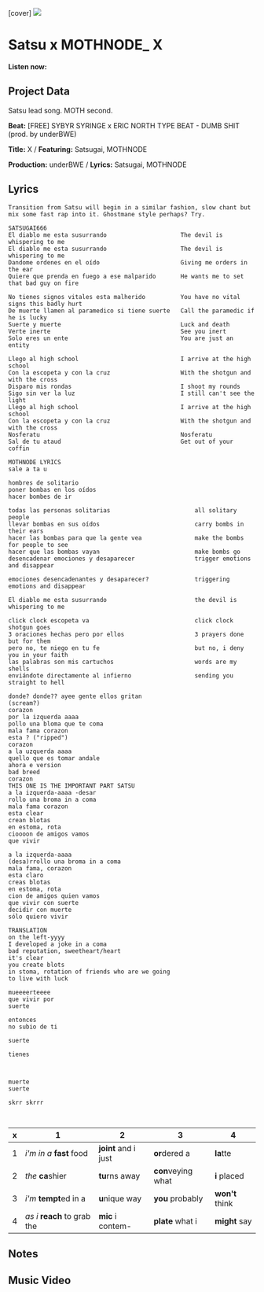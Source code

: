[cover] ![](57175019_319474918741616_8502199518755923887_n.jpg)

# Satsu x MOTHNODE_ X

**Listen now:** 

## Project Data

Satsu lead song.
MOTH second.

**Beat:** [FREE] SYBYR  SYRINGE x ERIC NORTH TYPE BEAT - DUMB SHIT  (prod. by underBWE)

**Title:** X / **Featuring:** Satsugai, MOTHNODE

**Production:** underBWE / **Lyrics:** Satsugai, MOTHNODE

## Lyrics

```
Transition from Satsu will begin in a similar fashion, slow chant but mix some fast rap into it. Ghostmane style perhaps? Try.
 
SATSUGAI666
El diablo me esta susurrando                     The devil is whispering to me
El diablo me esta susurrando                     The devil is whispering to me
Dandome ordenes en el oído                       Giving me orders in the ear
Quiere que prenda en fuego a ese malparido       He wants me to set that bad guy on fire

No tienes signos vitales esta malherido          You have no vital signs this badly hurt
De muerte llamen al paramedico si tiene suerte   Call the paramedic if he is lucky
Suerte y muerte                                  Luck and death
Verte inerte                                     See you inert
Solo eres un ente                                You are just an entity

Llego al high school                             I arrive at the high school
Con la escopeta y con la cruz                    With the shotgun and with the cross
Disparo mis rondas                               I shoot my rounds
Sigo sin ver la luz                              I still can't see the light
Llego al high school                             I arrive at the high school
Con la escopeta y con la cruz                    With the shotgun and with the cross
Nosferatu                                        Nosferatu
Sal de tu ataud                                  Get out of your coffin

MOTHNODE LYRICS
sale a ta u

hombres de solitario
poner bombas en los oídos
hacer bombes de ir

todas las personas solitarias                        all solitary people
llevar bombas en sus oídos                           carry bombs in their ears
hacer las bombas para que la gente vea               make the bombs for people to see
hacer que las bombas vayan                           make bombs go
desencadenar emociones y desaparecer                 trigger emotions and disappear

emociones desencadenantes y desaparecer?             triggering emotions and disappear

El diablo me esta susurrando                         the devil is whispering to me

click clock escopeta va                              click clock shotgun goes
3 oraciones hechas pero por ellos                    3 prayers done but for them
pero no, te niego en tu fe                           but no, i deny you in your faith
las palabras son mis cartuchos                       words are my shells
enviándote directamente al infierno                  sending you straight to hell

donde? donde?? ayee gente ellos gritan
(scream?)
corazon
por la izquerda aaaa
pollo una bloma que te coma
mala fama corazon 
esta ? ("ripped")
corazon
a la uzquerda aaaa
quello que es tomar andale
ahora e version
bad breed
corazon
THIS ONE IS THE IMPORTANT PART SATSU
a la izquerda-aaaa -desar
rollo una broma in a coma
mala fama corazon 
esta clear
crean blotas
en estoma, rota
cioooon de amigos vamos 
que vivir

a la izquerda-aaaa
(desa)rrollo una broma in a coma
mala fama, corazon 
esta claro
creas blotas
en estoma, rota
cion de amigos quien vamos 
que vivir con suerte
decidir con muerte
sólo quiero vivir

TRANSLATION
on the left-yyyy
I developed a joke in a coma
bad reputation, sweetheart/heart
it's clear
you create blots
in stoma, rotation of friends who are we going
to live with luck

mueeeerteeee
que vivir por 
suerte

entonces
no subio de ti

suerte

tienes 



muerte
suerte

skrr skrrr



```

| x | 1 | 2 | 3 | 4 |
|---|---|---|---|---|
| 1 | *i'm in a* **fast** food | **joint** and i just  | **or**dered a  | **la**tte  |
| 2 | *the* **ca**shier | **tu**rns away  |  **con**veying what |  **i** placed |
| 3 | *i'm* **tempt**ed in a | **u**nique way  |  **you** probably |  **won't** think |
| 4 | *as i* **reach** to grab the |  **mic** i contem-  | **plate** what i | **might** say |

## Notes

## Music Video
